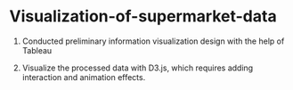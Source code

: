 # Visualization-of-supermarket-data

1. Conducted preliminary information visualization design with the help of Tableau

2. Visualize the processed data with D3.js, which requires adding interaction and animation effects.

